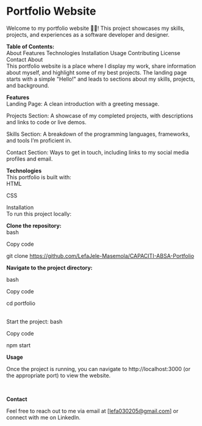 **<h1>Portfolio Website</h1>**

Welcome to my portfolio website 👊🏼! This project showcases my skills, projects, and experiences as a software developer and designer.
<br>

**Table of Contents:**
<br>
About
Features
Technologies
Installation
Usage
Contributing
License
Contact
About
<br>
This portfolio website is a place where I display my work, share information about myself, and highlight some of my best projects. 
The landing page starts with a simple "Hello!" and leads to sections about my skills, projects, and background.

**Features**
<br>
Landing Page: A clean introduction with a greeting message.

Projects Section: A showcase of my completed projects, with descriptions and links to code or live demos.

Skills Section: A breakdown of the programming languages, frameworks, and tools I’m proficient in.

Contact Section: Ways to get in touch, including links to my social media profiles and email.
<br>

**Technologies**
<br>
This portfolio is built with:
<br>
HTML

CSS
<br>

Installation
<br>
To run this project locally:

**Clone the repository:**
<br>
bash

Copy code

git clone https://github.com/LefaJele-Masemola/CAPACITI-ABSA-Portfolio
<br>

**Navigate to the project directory:**

bash

Copy code

cd portfolio

<br>
Start the project:
bash

Copy code

npm start

**Usage**

Once the project is running, you can navigate to http://localhost:3000 (or the appropriate port) to view the website.

<br>

**Contact**

Feel free to reach out to me via email at [lefa030205@gmail.com] or connect with me on LinkedIn.


